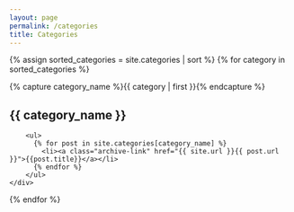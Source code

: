 ```yaml
---
layout: page
permalink: /categories
title: Categories
---
```

{% assign sorted_categories = site.categories | sort %}
{% for category in sorted_categories %}
  <div class="archive-group">
    {% capture category_name %}{{ category | first }}{% endcapture %}
    <div id="#{{ category_name | slugize }}">
        <h2>{{ category_name }}</h2>

        <ul>
          {% for post in site.categories[category_name] %}
            <li><a class="archive-link" href="{{ site.url }}{{ post.url }}">{{post.title}}</a></li>
          {% endfor %}
        </ul>
    </div>
  </div>
{% endfor %}